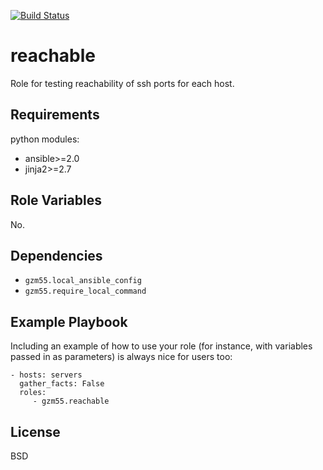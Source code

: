 [![Build Status](https://travis-ci.org/gzm55/ansible-reachable-role.svg?branch=master)](https://travis-ci.org/gzm55/ansible-reachable-role)

reachable
=========

Role for testing reachability of ssh ports for each host.

Requirements
------------

python modules:
* ansible>=2.0
* jinja2>=2.7

Role Variables
--------------

No.

Dependencies
------------

* `gzm55.local_ansible_config`
* `gzm55.require_local_command`

Example Playbook
----------------

Including an example of how to use your role (for instance, with variables passed in as parameters) is always nice for users too:

    - hosts: servers
      gather_facts: False
      roles:
         - gzm55.reachable

License
-------

BSD
